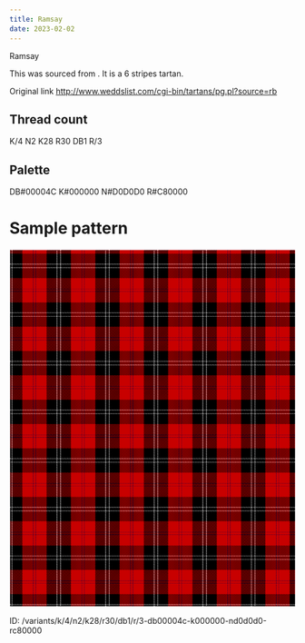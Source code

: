 ```yaml
---
title: Ramsay
date: 2023-02-02
---
```

Ramsay

This was sourced from <no value>.  It is a 6 stripes tartan.

Original link http://www.weddslist.com/cgi-bin/tartans/pg.pl?source=rb

## Thread count
K/4 N2 K28 R30 DB1 R/3

## Palette
DB#00004C K#000000 N#D0D0D0 R#C80000

# Sample pattern

![Tartan detail](tartan.png "K/4 N2 K28 R30 DB1 R/3 tartan")

ID: /variants/k/4/n2/k28/r30/db1/r/3-db00004c-k000000-nd0d0d0-rc80000